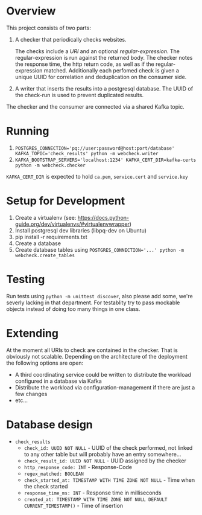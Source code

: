 # Overview

This project consists of two parts:

1. A checker that periodically checks websites.
   
   The checks include a *URI* and an optional *regular-expression*. The regular-expression is run against 
   the returned body. The checker notes the response time, the http return code, as well as if the 
   regular-expression matched. Additionally each perfomed check is given a unique UUID for correlation
   and deduplication on the consumer side.
1. A writer that inserts the results into a postgresql database. The UUID of the check-run is used to prevent
  duplicated results.

The checker and the consumer are connected via a shared Kafka topic.

# Running

1. `POSTGRES_CONNECTION='pq://user:password@host:port/database' KAFKA_TOPIC='check_results' python -m webcheck.writer`
1. `KAFKA_BOOTSTRAP_SERVERS='localhost:1234' KAFKA_CERT_DIR=kafka-certs python -m webcheck.checker`

`KAFKA_CERT_DIR` is expected to hold `ca.pem`, `service.cert` and `service.key`

# Setup for Development

1. Create a virtualenv (see: https://docs.python-guide.org/dev/virtualenvs/#virtualenvwrapper)
1. Install postgresql dev libraries (libpq-dev on Ubuntu)
1. pip install -r requirements.txt
1. Create a database
1. Create database tables using `POSTGRES_CONNECTION='...' python -m webcheck.create_tables`

# Testing

Run tests using `python -m unittest discover`, also please add some, we're severly lacking in that department. For
testablity try to pass mockable objects instead of doing too many things in one class.

# Extending

At the moment all URIs to check are contained in the checker. That is obviously not scalable. Depending on
the architecture of the deployment the following options are open:
* A third coordinating service could be written to distribute the workload
configured in a database via Kafka
* Distribute the workload via configuration-management if there are just a few changes
* etc...

# Database design

* `check_results`
  * `check_id: UUID NOT NULL` - UUID of the check performed, not linked to any other table but will probably have an entry somewhere...
  * `check_result_id: UUID NOT NULL` - UUID assigned by the checker
  * `http_response_code: INT` - Response-Code
  * `regex_matched: BOOLEAN`
  * `check_started_at: TIMESTAMP WITH TIME ZONE NOT NULL` - Time when the check started
  * `response_time_ms: INT` - Response time in milliseconds
  * `created_at: TIMESTAMP WITH TIME ZONE NOT NULL DEFAULT CURRENT_TIMESTAMP()` - Time of insertion
